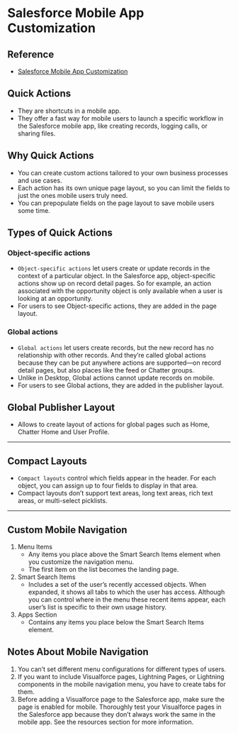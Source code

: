 # Salesforce Mobile App Customization

## Reference
- [Salesforce Mobile App Customization](https://trailhead.salesforce.com/trails/force_com_admin_beginner/modules/salesforce1_mobile_app)

## Quick Actions
- They are shortcuts in a mobile app.
- They offer a fast way for mobile users to launch a specific workflow in the Salesforce mobile app, like creating records, logging calls, or sharing files.

## Why Quick Actions
- You can create custom actions tailored to your own business processes and use cases.
- Each action has its own unique page layout, so you can limit the fields to just the ones mobile users truly need.
- You can prepopulate fields on the page layout to save mobile users some time.


## Types of Quick Actions
### Object-specific actions
- `Object-specific actions` let users create or update records in the context of a particular object. In the Salesforce app, object-specific actions show up on record detail pages. So for example, an action associated with the opportunity object is only available when a user is looking at an opportunity.
- For users to see Object-specific actions, they are added in the page layout.

### Global actions
- `Global actions` let users create records, but the new record has no relationship with other records. And they’re called global actions because they can be put anywhere actions are supported—on record detail pages, but also places like the feed or Chatter groups.
- Unlike in Desktop, Global actions cannot update records on mobile.
- For users to see Global actions, they are added in the publisher layout.

## Global Publisher Layout
- Allows to create layout of actions for global pages such as Home, Chatter Home and User Profile.

---

## Compact Layouts
- `Compact layouts` control which fields appear in the header. For each object, you can assign up to four fields to display in that area.
- Compact layouts don’t support text areas, long text areas, rich text areas, or multi-select picklists.

---

## Custom Mobile Navigation
1. Menu Items
    - Any items you place above the Smart Search Items element when you customize the navigation menu.
    - The first item on the list becomes the landing page.
2. Smart Search Items
    - Includes a set of the user’s recently accessed objects. When expanded, it shows all tabs to which the user has access. Although you can control where in the menu these recent items appear, each user’s list is specific to their own usage history.
3. Apps Section
    - Contains any items you place below the Smart Search Items element.

## Notes About Mobile Navigation
1. You can’t set different menu configurations for different types of users.
2. If you want to include Visualforce pages, Lightning Pages, or Lightning components in the mobile navigation menu, you have to create tabs for them.
3. Before adding a Visualforce page to the Salesforce app, make sure the page is enabled for mobile. Thoroughly test your Visualforce pages in the Salesforce app because they don’t always work the same in the mobile app. See the resources section for more information.
